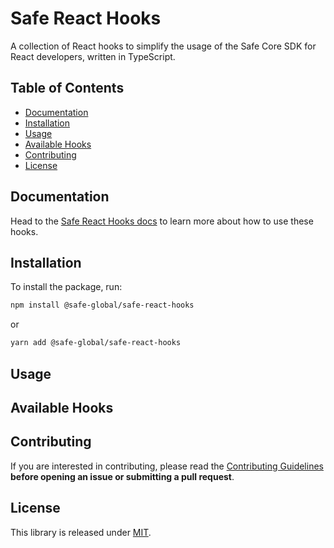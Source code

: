 # Safe React Hooks

A collection of React hooks to simplify the usage of the Safe Core SDK for React developers, written in TypeScript.

## Table of Contents

- [Documentation](#documentation)
- [Installation](#installation)
- [Usage](#usage)
- [Available Hooks](#available-hooks)
- [Contributing](#contributing)
- [License](#license)

## Documentation

Head to the [Safe React Hooks docs](https://docs.safe.global/reference-sdk-react-hooks/overview) to learn more about how to use these hooks.


## Installation

To install the package, run:

```bash
npm install @safe-global/safe-react-hooks
```

or

```bash
yarn add @safe-global/safe-react-hooks
```

## Usage

## Available Hooks

## Contributing

If you are interested in contributing, please read the [Contributing Guidelines](https://github.com/safe-global/safe-react-hooks/tree/main/CONTRIBUTING.md) **before opening an issue or submitting a pull request**.

## License

This library is released under [MIT](https://github.com/safe-global/safe-react-hooks/tree/main/LICENSE.md).
